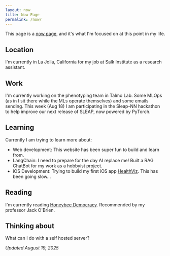 ```yaml
---
layout: now
title: Now Page
permalink: /now/
---
```


This page is a [now page](https://nownownow.com/about), and it's what I'm focused on at this point in my life.

## Location

I'm currently in La Jolla, California for my job at Salk Institute as a research assistant.

## Work

I'm currently working on the phenotyping team in Talmo Lab. Some MLOps (as in I sit there while the MLs operate themselves) and some emails sending. This week (Aug 18) I am participating in the Sleap-NN hackathon to help improve our next release of SLEAP, now powered by PyTorch. 

## Learning

Currently I am trying to learn more about:

- Web development: This website has been super fun to build and learn from.
- LangChain: I need to prepare for the day AI replace me! Built a RAG ChatBot for my work as a hobbyist project. 
- iOS Development: Trying to build my first iOS app [HealthViz](/projects/healthviz). This has been going slow...

## Reading

I'm currently reading [Honeybee Democracy](https://www.google.com/search?client=firefox-b-1-d&q=honeybee+democracy). Recommended by my professor Jack O'Brien.

## Thinking about

What can I do with a self hosted server?

*Updated August 19, 2025*
